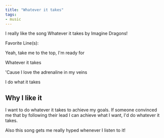 ```yaml
---
title: "Whatever it takes"
tags: 
- music
---
```



I really like the song Whatever it takes by Imagine Dragons!

Favorite Line(s):

Yeah, take me to the top, I'm ready for 

Whatever it takes  

'Cause I love the adrenaline in my veins  

I do what it takes

## Why I like it

I want to do whatever it takes to achieve my goals. If someone convinced me that by following their lead I can achieve what I want, I'd do whatever it takes.

Also this song gets me really hyped whenever I listen to it!